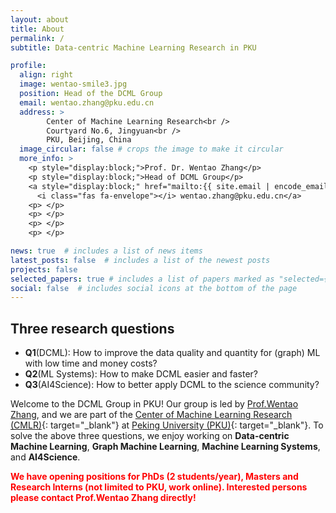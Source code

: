 ```yaml
---
layout: about
title: About
permalink: /
subtitle: Data-centric Machine Learning Research in PKU

profile:
  align: right
  image: wentao-smile3.jpg
  position: Head of the DCML Group
  email: wentao.zhang@pku.edu.cn
  address: >
        Center of Machine Learning Research<br />
        Courtyard No.6, Jingyuan<br />
        PKU, Beijing, China
  image_circular: false # crops the image to make it circular
  more_info: >
    <p style="display:block;">Prof. Dr. Wentao Zhang</p> 
    <p style="display:block;">Head of DCML Group</p>
    <a style="display:block;" href="mailto:{{ site.email | encode_email }}">
      <i class="fas fa-envelope"></i> wentao.zhang@pku.edu.cn</a>
    <p> </p>
    <p> </p>
    <p> </p>
    <p> </p>

news: true  # includes a list of news items
latest_posts: false  # includes a list of the newest posts
projects: false
selected_papers: true # includes a list of papers marked as "selected={true}"
social: false  # includes social icons at the bottom of the page
---
```


Three research questions
---
+ **Q1**(DCML): How to improve the data quality and quantity for (graph) ML with low time and money costs?
+ **Q2**(ML Systems): How to make DCML easier and faster?
+ **Q3**(AI4Science): How to better apply DCML to the science community?


Welcome to the DCML Group in PKU!
Our group is led by [Prof.Wentao Zhang](https://zwt233.github.io/), and we are part of the [Center of Machine Learning Research (CMLR)](https://cmlr.pku.edu.cn/){: target="_blank"} at [Peking University (PKU)](https://www.pku.edu.cn/){: target="_blank"}. 
To solve the above three questions, we enjoy working on **Data-centric Machine Learning**, **Graph Machine Learning**, 
**Machine Learning Systems**, and **AI4Science**.

**<font color=red>We have opening positions for PhDs (2 students/year), Masters and Research Interns (not limited to PKU, work online). Interested persons please contact Prof.Wentao Zhang directly!</font>**
